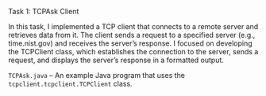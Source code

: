 Task 1: TCPAsk Client

In this task, I implemented a TCP client that connects to a remote server and retrieves data from it. The client sends a request to a specified server (e.g., time.nist.gov) and receives the server’s response. I focused on developing the TCPClient class, which establishes the connection to the server, sends a request, and displays the server’s response in a formatted output.

`TCPAsk.java` – An example Java program that uses the `tcpclient.tcpclient.TCPClient` class.
